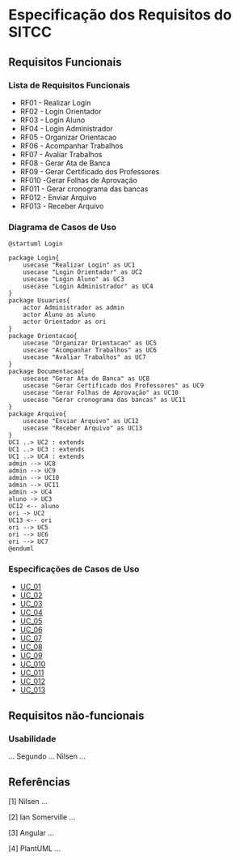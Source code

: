 # Especificação dos Requisitos do SITCC

## Requisitos Funcionais

### Lista de Requisitos Funcionais

- RF01 - Realizar Login
- RF02 - Login Orientador
- RF03 - Login Aluno
- RF04 - Login Administrador
- RF05 - Organizar Orientacao
- RF06 - Acompanhar Trabalhos
- RF07 - Avaliar Trabalhos
- RF08 - Gerar Ata de Banca
- RF09 - Gerar Certificado dos Professores
- RF010 -Gerar Folhas de Aprovação
- RF011 - Gerar cronograma das bancas
- RF012 - Enviar Arquivo
- RF013 - Receber Arquivo


### Diagrama de Casos de Uso

```plantuml
@startuml Login

package Login{
    usecase "Realizar Login" as UC1
    usecase "Login Orientador" as UC2
    usecase "Login Aluno" as UC3
    usecase "Login Administrador" as UC4
}
package Usuarios{
    actor Administrador as admin
    actor Aluno as aluno
    actor Orientador as ori
}
package Orientacao{ 
    usecase "Organizar Orientacao" as UC5
    usecase "Acompanhar Trabalhos" as UC6
    usecase "Avaliar Trabalhos" as UC7
}
package Documentacao{
    usecase "Gerar Ata de Banca" as UC8
    usecase "Gerar Certificado dos Professores" as UC9
    usecase "Gerar Folhas de Aprovação" as UC10
    usecase "Gerar cronograma das bancas" as UC11
}
package Arquivo{
    usecase "Enviar Arquivo" as UC12
    usecase "Receber Arquivo" as UC13
}
UC1 ..> UC2 : extends
UC1 ..> UC3 : extends
UC1 ..> UC4 : extends
admin --> UC8
admin --> UC9
admin --> UC10
admin --> UC11
admin -> UC4
aluno -> UC3
UC12 <-- aluno
ori -> UC2
UC13 <-- ori
ori --> UC5
ori --> UC6
ori --> UC7
@enduml
```

### Especificações de Casos de Uso

- [UC_01](reqs_UC01.md)
- [UC_02](reqs_UC02.md)
- [UC_03](reqs_UC03.md)
- [UC_04](reqs_UC04.md)
- [UC_05](reqs_UC05.md)
- [UC_06](reqs_UC06.md)
- [UC_07](reqs_UC07.md)
- [UC_08](reqs_UC08.md)
- [UC_09](reqs_UC09.md)
- [UC_010](reqs_UC010.md)
- [UC_011](reqs_UC011.md)
- [UC_012](reqs_UC012.md)
- [UC_013](reqs_UC013.md)


## Requisitos não-funcionais

### Usabilidade

... Segundo ... Nilsen ...

## Referências

[1] Nilsen ...

[2] Ian Somerville ...

[3] Angular ...

[4] PlantUML ...
